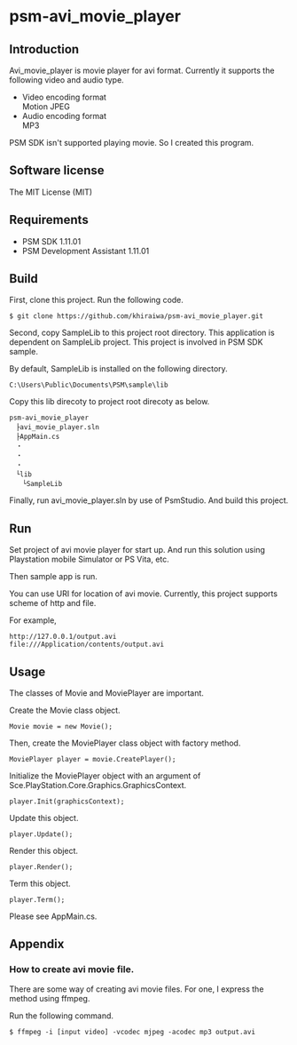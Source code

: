 psm-avi_movie_player
====================

## Introduction

Avi_movie_player is movie player for avi format.
Currently it supports the following video and audio type.

* Video encoding format  
  Motion JPEG
* Audio encoding format  
  MP3  

PSM SDK isn't supported playing movie.
So I created this program.

## Software license
The MIT License (MIT)

## Requirements
* PSM SDK 1.11.01
* PSM Development Assistant 1.11.01

## Build

First, clone this project.
Run the following code.

    $ git clone https://github.com/khiraiwa/psm-avi_movie_player.git

Second, copy SampleLib to this project root directory. 
This application is dependent on SampleLib project.
This project is involved in PSM SDK sample.

By default, SampleLib is installed on the following directory.

    C:\Users\Public\Documents\PSM\sample\lib

Copy this lib direcoty to project root direcoty as below.

    psm-avi_movie_player
    　├avi_movie_player.sln
    　├AppMain.cs
    　・
    　・
    　・
    　└lib
    　　└SampleLib

Finally, run avi_movie_player.sln by use of PsmStudio.
And build this project.

## Run

Set project of avi movie player for start up.
And run this solution using Playstation mobile Simulator or PS Vita, etc.

Then sample app is run.

You can use URI for location of avi movie.
Currently, this project supports scheme of http and file.

For example,

    http://127.0.0.1/output.avi
    file:///Application/contents/output.avi

## Usage
The classes of Movie and MoviePlayer are important.

Create the Movie class object.

    Movie movie = new Movie();
    
Then, create the MoviePlayer class object with factory method.

    MoviePlayer player = movie.CreatePlayer();
    
Initialize the MoviePlayer object with an argument of Sce.PlayStation.Core.Graphics.GraphicsContext.

    player.Init(graphicsContext);

Update this object.

    player.Update();

Render  this object.

    player.Render();

Term  this object.

    player.Term();

Please see AppMain.cs.

## Appendix

### How to create avi movie file.

There are some way of creating avi movie files.
For one, I express the method using ffmpeg.

Run the following command.

    $ ffmpeg -i [input video] -vcodec mjpeg -acodec mp3 output.avi
